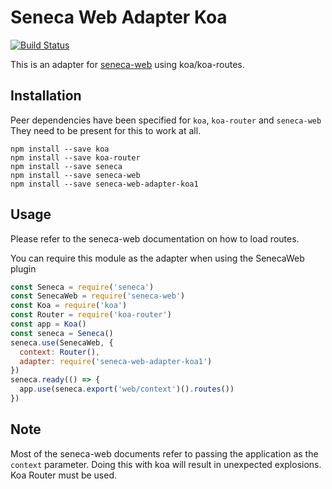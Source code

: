 # Seneca Web Adapter Koa

[![Build Status][travis-badge]][travis-url]

This is an adapter for [seneca-web](https://github.com/senecajs/seneca-web/) using koa/koa-routes.

## Installation

Peer dependencies have been specified for `koa`, `koa-router` and `seneca-web`
They need to be present for this to work at all.

```
npm install --save koa 
npm install --save koa-router
npm install --save seneca
npm install --save seneca-web
npm install --save seneca-web-adapter-koa1
```

## Usage

Please refer to the seneca-web documentation on how to load routes.

You can require this module as the adapter when using the SenecaWeb plugin

```js
const Seneca = require('seneca')
const SenecaWeb = require('seneca-web')
const Koa = require('koa')
const Router = require('koa-router')
const app = Koa()
const seneca = Seneca()
seneca.use(SenecaWeb, {
  context: Router(),
  adapter: require('seneca-web-adapter-koa1')
})
seneca.ready(() => {
  app.use(seneca.export('web/context')().routes())
})
```

## Note

Most of the seneca-web documents refer to passing the application as the `context` parameter.
Doing this with koa will result in unexpected explosions. Koa Router must be used. 

[travis-badge]: https://travis-ci.org/tswaters/seneca-web-adapter-koa1.svg?branch=master
[travis-url]: https://travis-ci.org/tswaters/seneca-web-adapter-koa1